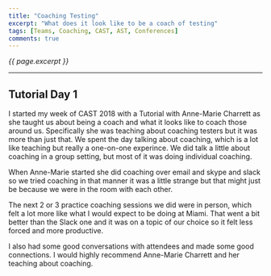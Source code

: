 ```yaml
---
title: "Coaching Testing"
excerpt: "What does it look like to be a coach of testing"
tags: [Teams, Coaching, CAST, AST, Conferences]
comments: true
---
```

<i>{{ page.excerpt }}</i>
<hr />

## Tutorial Day 1

I started my week of CAST 2018 with a Tutorial with Anne-Marie Charrett as she taught us about being a coach and what it looks like to coach those around us.  Specifically she was teaching about coaching testers but it was more than just that.  We spent the day talking about coaching, which is a lot like teaching but really a one-on-one experince.  We did talk a little about coaching in a group setting, but most of it was doing individual coaching.

When Anne-Marie started she did coaching over email and skype and slack so we tried coaching in that manner it was a little strange but that might just be because we were in the room with each other.

The next 2 or 3 practice coaching sessions we did were in person, which felt a lot more like what I would expect to be doing at Miami.  That went a bit better than the Slack one and it was on a topic of our choice so it felt less forced and more productive.

I also had some good conversations with attendees and made some good connections.  I would highly recommend Anne-Marie Charrett and her teaching about coaching.
